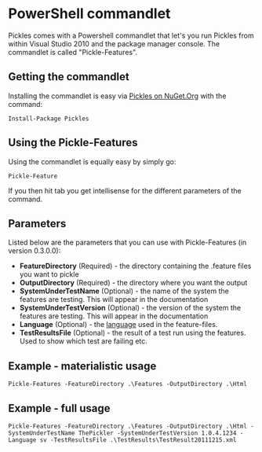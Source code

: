 # PowerShell commandlet

Pickles comes with a Powershell commandlet that let's you run Pickles from within Visual Studio 2010 and the package manager console. The commandlet is called "Pickle-Features". 

## Getting the commandlet
Installing the commandlet is easy via [Pickles on NuGet.Org](http://nuget.org/packages/Pickles) with the command:

	Install-Package Pickles

## Using the Pickle-Features
Using the commandlet is equally easy by simply go:

	Pickle-Feature

If you then hit tab you get intellisense for the different parameters of the command. 

## Parameters
Listed below are the parameters that you can use with Pickle-Features (in version 0.3.0.0):

* **FeatureDirectory** (Required) - the directory containing the .feature files you want to pickle
* **OutputDirectory** (Required) - the directory where you want the output
* **SystemUnderTestName** (Optional) - the name of the system the features are testing. This will appear in the documentation
* **SystemUnderTestVersion** (Optional) - the version of the system the features are testing. This will appear in the documentation
* **Language** (Optional) - the [language](https://github.com/cucumber/cucumber/wiki/Spoken-languages) used in the feature-files.
* **TestResultsFile** (Optional) - the result of a test run using the features. Used to show which test are failing etc. 

## Example - materialistic usage

	Pickle-Features -FeatureDirectory .\Features -OutputDirectory .\Html

## Example - full usage

	Pickle-Features -FeatureDirectory .\Features -OutputDirectory .\Html -SystemUnderTestName ThePickler -SystemUnderTestVersion 1.0.4.1234 -Language sv -TestResultsFile .\TestResults\TestResult20111215.xml
